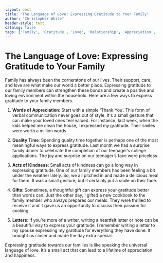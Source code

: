 ```yaml
---
layout: post
title: "The Language of Love: Expressing Gratitude to Your Family"
author: "Christopher White"
header-style: text
catalog: false
tags: ['Family', 'Gratitude', 'Love', 'Relationship', 'Appreciation', 'Bonding']
---
```


# The Language of Love: Expressing Gratitude to Your Family

Family has always been the cornerstone of our lives. Their support, care, and love are what make our world a better place. Expressing gratitude to our family members can strengthen these bonds and create a positive and loving environment within the household. Here are a few ways to express gratitude to your family members.

1. **Words of Appreciation**: Start with a simple ‘Thank You’. This form of verbal communication never goes out of style. It's a small gesture that can make your loved ones feel valued. For instance, last week, when the kids helped me clean the house, I expressed my gratitude. Their smiles were worth a million words.

2. **Quality Time**: Spending quality time together is perhaps one of the most meaningful ways to express gratitude. Last month we had a surprise family dinner to celebrate the completion of our teenager’s college applications. The joy and surprise on our teenager’s face were priceless.

3. **Acts of Kindness**: Small acts of kindness can go a long way in expressing gratitude. One of our family members has been feeling a bit under the weather lately. So, we all pitched in and made a delicious meal for them. It was a small gesture, but it certainly put a smile on their face.

4. **Gifts**: Sometimes, a thoughtful gift can express your gratitude better than words can. Just the other day, I gifted a new cookbook to the family member who always prepares our meals. They were thrilled to receive it and it gave us an opportunity to discuss their passion for cooking.

5. **Letters**: If you’re more of a writer, writing a heartfelt letter or note can be a beautiful way to express your gratitude. I remember writing a letter to my spouse expressing my gratitude for everything they have done. It brought us closer and made the day extra special.

Expressing gratitude towards our families is like speaking the universal language of love. It’s a small act that can lead to a lifetime of appreciation and happiness. 
